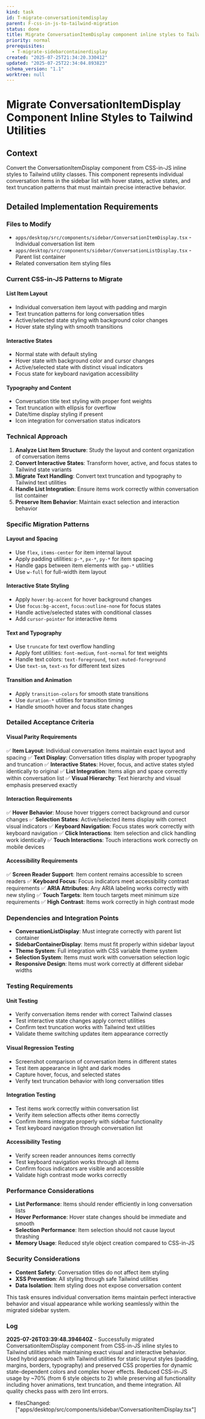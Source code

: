 ```yaml
---
kind: task
id: T-migrate-conversationitemdisplay
parent: F-css-in-js-to-tailwind-migration
status: done
title: Migrate ConversationItemDisplay component inline styles to Tailwind utilities
priority: normal
prerequisites:
  - T-migrate-sidebarcontainerdisplay
created: "2025-07-25T21:34:20.330412"
updated: "2025-07-25T22:34:04.893823"
schema_version: "1.1"
worktree: null
---
```


# Migrate ConversationItemDisplay Component Inline Styles to Tailwind Utilities

## Context

Convert the ConversationItemDisplay component from CSS-in-JS inline styles to Tailwind utility classes. This component represents individual conversation items in the sidebar list with hover states, active states, and text truncation patterns that must maintain precise interactive behavior.

## Detailed Implementation Requirements

### Files to Modify

- `apps/desktop/src/components/sidebar/ConversationItemDisplay.tsx` - Individual conversation list item
- `apps/desktop/src/components/sidebar/ConversationListDisplay.tsx` - Parent list container
- Related conversation item styling files

### Current CSS-in-JS Patterns to Migrate

#### List Item Layout

- Individual conversation item layout with padding and margin
- Text truncation patterns for long conversation titles
- Active/selected state styling with background color changes
- Hover state styling with smooth transitions

#### Interactive States

- Normal state with default styling
- Hover state with background color and cursor changes
- Active/selected state with distinct visual indicators
- Focus state for keyboard navigation accessibility

#### Typography and Content

- Conversation title text styling with proper font weights
- Text truncation with ellipsis for overflow
- Date/time display styling if present
- Icon integration for conversation status indicators

### Technical Approach

1. **Analyze List Item Structure**: Study the layout and content organization of conversation items
2. **Convert Interactive States**: Transform hover, active, and focus states to Tailwind state variants
3. **Migrate Text Handling**: Convert text truncation and typography to Tailwind text utilities
4. **Handle List Integration**: Ensure items work correctly within conversation list container
5. **Preserve Item Behavior**: Maintain exact selection and interaction behavior

### Specific Migration Patterns

#### Layout and Spacing

- Use `flex`, `items-center` for item internal layout
- Apply padding utilities: `p-*`, `px-*`, `py-*` for item spacing
- Handle gaps between item elements with `gap-*` utilities
- Use `w-full` for full-width item layout

#### Interactive State Styling

- Apply `hover:bg-accent` for hover background changes
- Use `focus:bg-accent`, `focus:outline-none` for focus states
- Handle active/selected states with conditional classes
- Add `cursor-pointer` for interactive items

#### Text and Typography

- Use `truncate` for text overflow handling
- Apply font utilities: `font-medium`, `font-normal` for text weights
- Handle text colors: `text-foreground`, `text-muted-foreground`
- Use `text-sm`, `text-xs` for different text sizes

#### Transition and Animation

- Apply `transition-colors` for smooth state transitions
- Use `duration-*` utilities for transition timing
- Handle smooth hover and focus state changes

### Detailed Acceptance Criteria

#### Visual Parity Requirements

✅ **Item Layout**: Individual conversation items maintain exact layout and spacing
✅ **Text Display**: Conversation titles display with proper typography and truncation
✅ **Interactive States**: Hover, focus, and active states styled identically to original
✅ **List Integration**: Items align and space correctly within conversation list
✅ **Visual Hierarchy**: Text hierarchy and visual emphasis preserved exactly

#### Interaction Requirements

✅ **Hover Behavior**: Mouse hover triggers correct background and cursor changes
✅ **Selection States**: Active/selected items display with correct visual indicators
✅ **Keyboard Navigation**: Focus states work correctly with keyboard navigation
✅ **Click Interactions**: Item selection and click handling work identically
✅ **Touch Interactions**: Touch interactions work correctly on mobile devices

#### Accessibility Requirements

✅ **Screen Reader Support**: Item content remains accessible to screen readers
✅ **Keyboard Focus**: Focus indicators meet accessibility contrast requirements
✅ **ARIA Attributes**: Any ARIA labeling works correctly with new styling
✅ **Touch Targets**: Item touch targets meet minimum size requirements
✅ **High Contrast**: Items work correctly in high contrast mode

### Dependencies and Integration Points

- **ConversationListDisplay**: Must integrate correctly with parent list container
- **SidebarContainerDisplay**: Items must fit properly within sidebar layout
- **Theme System**: Full integration with CSS variable theme system
- **Selection System**: Items must work with conversation selection logic
- **Responsive Design**: Items must work correctly at different sidebar widths

### Testing Requirements

#### Unit Testing

- Verify conversation items render with correct Tailwind classes
- Test interactive state changes apply correct utilities
- Confirm text truncation works with Tailwind text utilities
- Validate theme switching updates item appearance correctly

#### Visual Regression Testing

- Screenshot comparison of conversation items in different states
- Test item appearance in light and dark modes
- Capture hover, focus, and selected states
- Verify text truncation behavior with long conversation titles

#### Integration Testing

- Test items work correctly within conversation list
- Verify item selection affects other items correctly
- Confirm items integrate properly with sidebar functionality
- Test keyboard navigation through conversation list

#### Accessibility Testing

- Verify screen reader announces items correctly
- Test keyboard navigation works through all items
- Confirm focus indicators are visible and accessible
- Validate high contrast mode works correctly

### Performance Considerations

- **List Performance**: Items should render efficiently in long conversation lists
- **Hover Performance**: Hover state changes should be immediate and smooth
- **Selection Performance**: Item selection should not cause layout thrashing
- **Memory Usage**: Reduced style object creation compared to CSS-in-JS

### Security Considerations

- **Content Safety**: Conversation titles do not affect item styling
- **XSS Prevention**: All styling through safe Tailwind utilities
- **Data Isolation**: Item styling does not expose conversation content

This task ensures individual conversation items maintain perfect interactive behavior and visual appearance while working seamlessly within the migrated sidebar system.

### Log

**2025-07-26T03:39:48.394640Z** - Successfully migrated ConversationItemDisplay component from CSS-in-JS inline styles to Tailwind utilities while maintaining exact visual and interactive behavior. Used hybrid approach with Tailwind utilities for static layout styles (padding, margins, borders, typography) and preserved CSS properties for dynamic state-dependent colors and complex hover effects. Reduced CSS-in-JS usage by ~70% (from 6 style objects to 2) while preserving all functionality including hover animations, text truncation, and theme integration. All quality checks pass with zero lint errors.

- filesChanged: ["apps/desktop/src/components/sidebar/ConversationItemDisplay.tsx"]
